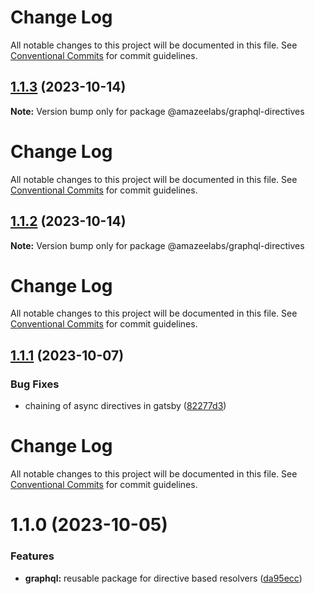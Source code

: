# Change Log

All notable changes to this project will be documented in this file. See
[Conventional Commits](https://conventionalcommits.org) for commit guidelines.

## [1.1.3](https://github.com/AmazeeLabs/silverback-mono/compare/@amazeelabs/graphql-directives@1.1.2...@amazeelabs/graphql-directives@1.1.3) (2023-10-14)

**Note:** Version bump only for package @amazeelabs/graphql-directives

# Change Log

All notable changes to this project will be documented in this file. See
[Conventional Commits](https://conventionalcommits.org) for commit guidelines.

## [1.1.2](https://github.com/AmazeeLabs/silverback-mono/compare/@amazeelabs/graphql-directives@1.1.1...@amazeelabs/graphql-directives@1.1.2) (2023-10-14)

**Note:** Version bump only for package @amazeelabs/graphql-directives

# Change Log

All notable changes to this project will be documented in this file. See
[Conventional Commits](https://conventionalcommits.org) for commit guidelines.

## [1.1.1](https://github.com/AmazeeLabs/silverback-mono/compare/@amazeelabs/graphql-directives@1.1.0...@amazeelabs/graphql-directives@1.1.1) (2023-10-07)

### Bug Fixes

- chaining of async directives in gatsby
  ([82277d3](https://github.com/AmazeeLabs/silverback-mono/commit/82277d30e2fff8f355e5257a96449b265520d4b5))

# Change Log

All notable changes to this project will be documented in this file. See
[Conventional Commits](https://conventionalcommits.org) for commit guidelines.

# 1.1.0 (2023-10-05)

### Features

- **graphql:** reusable package for directive based resolvers
  ([da95ecc](https://github.com/AmazeeLabs/silverback-mono/commit/da95ecc93e9407ca618af91f122573c0ab27211b))
